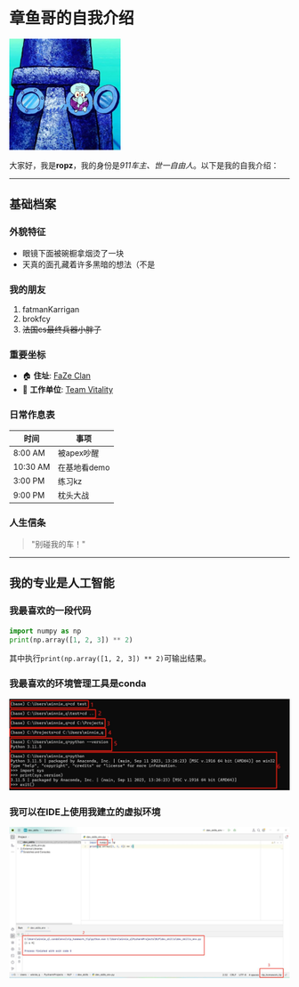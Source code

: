# 章鱼哥的自我介绍

<img src="https://raw.githubusercontent.com/Winnie-Qi/dev_skills/main/images/squidward.jpg" width="200" alt="章鱼哥形象">

大家好，我是**ropz**，我的身份是*911车主、世一自由人*。以下是我的自我介绍：

---

## 基础档案 

### 外貌特征 
- 眼镜下面被碗橱拿烟烫了一块
- 天真的面孔藏着许多黑暗的想法（不是

### 我的朋友
1. fatmanKarrigan
2. brokfcy
3. ~~法国cs最终兵器小胖子~~

### 重要坐标
- 🏠 **住址**: [FaZe Clan](https://liquipedia.net/counterstrike/FaZe_Clan) 
- 🏢 **工作单位**: [Team Vitality](https://liquipedia.net/counterstrike/Team_Vitality)

### 日常作息表
| 时间       | 事项       |
|----------|----------|
| 8:00 AM  | 被apex吵醒  |
| 10:30 AM | 在基地看demo |
| 3:00 PM  | 练习kz     |
| 9:00 PM  | 枕头大战     |

### 人生信条
> "别碰我的车！"
---

## 我的专业是人工智能
### 我最喜欢的一段代码

```python
import numpy as np
print(np.array([1, 2, 3]) ** 2)
```
其中执行`print(np.array([1, 2, 3]) ** 2)`可输出结果。

### 我最喜欢的环境管理工具是conda
<img src="https://raw.githubusercontent.com/Winnie-Qi/dev_skills/main/images/pic1.jpg" width="800" alt="截图一">

### 我可以在IDE上使用我建立的虚拟环境
<img src="https://raw.githubusercontent.com/Winnie-Qi/dev_skills/main/images/pic2.jpg" width="800" alt="截图二">